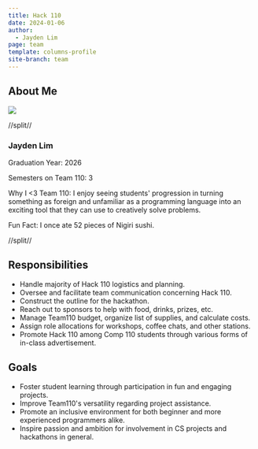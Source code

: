 ```yaml
---
title: Hack 110
date: 2024-01-06
author:
  - Jayden Lim
page: team
template: columns-profile
site-branch: team
---
```


## About Me

<img class="img-fluid" src="/static/profile-photos/jaylim.jpg"/>

//split//

### Jayden Lim

Graduation Year: 2026

Semesters on Team 110: 3

Why I <3 Team 110: I enjoy seeing students' progression in turning something as foreign and unfamiliar as a programming language into an exciting tool that they can use to creatively solve problems.

Fun Fact: I once ate 52 pieces of Nigiri sushi.

//split//

## Responsibilities

- Handle majority of Hack 110 logistics and planning.
- Oversee and facilitate team communication concerning Hack 110.
- Construct the outline for the hackathon.
- Reach out to sponsors to help with food, drinks, prizes, etc.
- Manage Team110 budget, organize list of supplies, and calculate costs.
- Assign role allocations for workshops, coffee chats, and other stations.
- Promote Hack 110 among Comp 110 students through various forms of in-class advertisement.

## Goals

- Foster student learning through participation in fun and engaging projects.
- Improve Team110's versatility regarding project assistance.
- Promote an inclusive environment for both beginner and more experienced programmers alike.
- Inspire passion and ambition for involvement in CS projects and hackathons in general.
